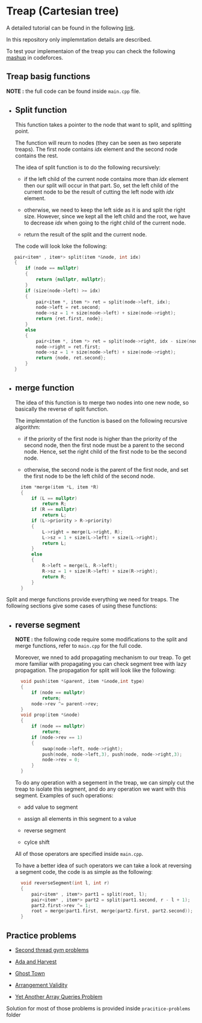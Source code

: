 # Treap (Cartesian tree)

A detailed tutorial can be found in the following [link](https://cp-algorithms.com/data_structures/treap.html). 

In this repository only implemntation details are described.

To test your implementaion of the treap you can check the following [mashup](https://codeforces.com/contestInvitation/26bc7df1712fe6c7c50a7220dbb875619f541b5a) in codeforces.

## Treap basig functions

__NOTE :__ the full code can be found inside `main.cpp` file. 

- ## Split function

    This function takes a pointer to the node that want to split, and splitting point. 

    The function will reurn to nodes (they can be seen as two seperate treaps). The first node contains $idx$ element and the second node contains the rest.

    The idea of split function is to do the following recursively:
        
    - if the left child of the current node contains more than $idx$ element then our split will occur in that part. So, set the left child of the current node to be the result of cutting the left node with $idx$ element.

    - otherwise, we need to keep the left side as it is and split the right size. However, since we kept all the left child and the root, we have to decrease $idx$ when going to the right child of the current node.

    - return the result of the split and the current node.
    
    The code will look loke the following:
    
 ```cpp
    pair<item* , item*> split(item *&node, int idx)
    {
        if (node == nullptr)
        {
            return {nullptr, nullptr};
        }
        if (size(node->left) >= idx)
        {
            pair<item *, item *> ret = split(node->left, idx);
            node->left = ret.second;
            node->sz = 1 + size(node->left) + size(node->right);
            return {ret.first, node};
        }
        else
        {
            pair<item *, item *> ret = split(node->right, idx - size(node->left) - 1);
            node->right = ret.first;
            node->sz = 1 + size(node->left) + size(node->right);
            return {node, ret.second};
        }
    }
 ```

- ##  merge function

    The idea of this function is to merge two nodes into one new node, so basically the reverse of split function.

    The implemntation of the function is based on the following recursive algorithm:

    - if the priority of the first node is higher than the priority of the second node, then the first node must be a parent to the second node. Hence, set the right child of the first node to be the second node.

    - otherwise, the second node is the parent of the first node, and set the first node to be the left child of the second node.

  ```cpp
    item *merge(item *L, item *R)
    {
        if (L == nullptr)
            return R;
        if (R == nullptr)
            return L;
        if (L->priority > R->priority)
        {
            L->right = merge(L->right, R);
            L->sz = 1 + size(L->left) + size(L->right);
            return L;
        }
        else
        {
            R->left = merge(L, R->left);
            R->sz = 1 + size(R->left) + size(R->right);
            return R;
        }
    }
  ```

Split and merge functions provide everything we need for treaps. The following sections give some cases of using these functions:

- ## reverse segment

    __NOTE :__ the following code require some modifications to the split and merge functions, refer to `main.cpp` for the full code.

    Moreover, we nned to add propagating mechanism to our treap. To get more familiar with propagating you can check segment tree with lazy propagation. The propagation for split will look like the following:

  ```cpp
    void push(item *&parent, item *&node,int type)
    {
        if (node == nullptr)
            return;
        node->rev ^= parent->rev;
    }
    void prop(item *&node)
    {
        if (node == nullptr)
            return;
        if (node->rev == 1)
        {
            swap(node->left, node->right);
            push(node, node->left,3), push(node, node->right,3);
            node->rev = 0;
        }
    }
  ```

    To do any operation with a segement in the treap, we can simply cut the treap to isolate this segment, and do any operation we want with this segment. Examples of such operations:

    - add value to segment

    - assign all elements in this segment to a value

    - reverse segment

    - cylce shift 

    All of those operators are specified inside `main.cpp`.
    
    To have a better idea of such operators we can take a look at reversing a segment code, the code is as simple as the following:

  ```cpp
    void reverseSegment(int l, int r)
    {
        pair<item* , item*> part1 = split(root, l);
        pair<item* , item*> part2 = split(part1.second, r - l + 1);
        part2.first->rev ^= 1;
        root = merge(part1.first, merge(part2.first, part2.second));
    }
  ```

## Practice problems

- [Second thread gym problems](https://codeforces.com/gym/102787)

- [Ada and Harvest](https://www.spoj.com/problems/ADACROP/)

- [Ghost Town](https://www.spoj.com/problems/COUNT1IT/)

- [Arrangement Validity](https://www.spoj.com/problems/IITWPC4D/)

- [Yet Another Array Queries Problem](https://codeforces.com/contest/863/problem/D)

Solution for most of those problems is provided inside `pracitice-problems` folder